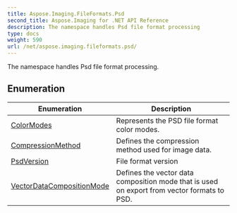 ```yaml
---
title: Aspose.Imaging.FileFormats.Psd
second_title: Aspose.Imaging for .NET API Reference
description: The namespace handles Psd file format processing
type: docs
weight: 590
url: /net/aspose.imaging.fileformats.psd/
---
```

The namespace handles Psd file format processing.

## Enumeration

| Enumeration | Description |
| --- | --- |
| [ColorModes](./colormodes/) | Represents the PSD file format color modes. |
| [CompressionMethod](./compressionmethod/) | Defines the compression method used for image data. |
| [PsdVersion](./psdversion/) | File format version |
| [VectorDataCompositionMode](./vectordatacompositionmode/) | Defines the vector data composition mode that is used on export from vector formats to PSD. |


